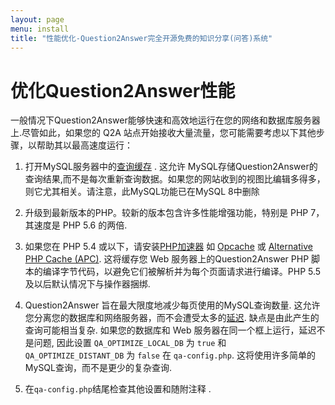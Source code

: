 ```yaml
---
layout: page
menu: install
title: "性能优化-Question2Answer完全开源免费的知识分享(问答)系统"
---
```


# 优化Question2Answer性能

一般情况下Question2Answer能够快速和高效地运行在您的网络和数据库服务器上.尽管如此，如果您的 Q2A 站点开始接收大量流量，您可能需要考虑以下其他步骤，以帮助其以最高速度运行：

1. 打开MySQL服务器中的[查询缓存](http://dev.mysql.com/doc/refman/5.7/en/query-cache.html) . 这允许 MySQL存储Question2Answer的查询结果,而不是每次重新查询数据。如果您的网站收到的视图比编辑多得多，则它尤其相关。请注意，此MySQL功能已在MySQL 8中删除

2. 升级到最新版本的PHP。较新的版本包含许多性能增强功能，特别是 PHP 7，其速度是 PHP 5.6 的两倍.

3. 如果您在 PHP 5.4 或以下，请安装[PHP加速器](http://en.wikipedia.org/wiki/PHP_accelerator) 如 [Opcache](https://pecl.php.net/package/ZendOpcache) 或 [Alternative PHP Cache (APC)](http://pecl.php.net/package/APC). 这将缓存您 Web 服务器上的Question2Answer PHP 脚本的编译字节代码，以避免它们被解析并为每个页面请求进行编译。PHP 5.5 及以后默认情况下与操作器捆绑.

4. Question2Answer 旨在最大限度地减少每页使用的MySQL查询数量. 这允许您分离您的数据库和网络服务器，而不会遭受太多的[延迟](http://en.wikipedia.org/wiki/Latency_(engineering)). 缺点是由此产生的查询可能相当复杂. 如果您的数据库和 Web 服务器在同一个框上运行，延迟不是问题, 因此设置 `QA_OPTIMIZE_LOCAL_DB` 为 `true` 和 `QA_OPTIMIZE_DISTANT_DB` 为 `false` 在 `qa-config.php`. 这将使用许多简单的MySQL查询，而不是更少的复杂查询.

5. 在`qa-config.php`结尾检查其他设置和随附注释 .
